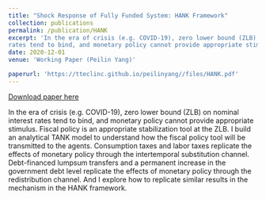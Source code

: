 ```yaml
---
title: "Shock Response of Fully Funded System: HANK Framework"
collection: publications
permalink: /publication/HANK
excerpt: 'In the era of crisis (e.g. COVID-19), zero lower bound (ZLB) on nominal interest
rates tend to bind, and monetary policy cannot provide appropriate stimulus. Fiscal policy is an appropriate stabilization tool at the ZLB. I build an analytical TANK model to understand how the fiscal policy tool will be transmitted to the agents. Consumption taxes and labor taxes replicate the effects of monetary policy through the intertemporal substitution channel. Debt-financed lumpsum transfers and a permanent increase in the government debt level replicate the effects of monetary policy through the redistribution channel. And I explore how to replicate similar results in the mechanism in the HANK framework.'
date: 2020-12-01
venue: 'Working Paper (Peilin Yang)'

paperurl: 'https://tteclinc.github.io/peilinyang//files/HANK.pdf'
---
```


[Download paper here](https://tteclinc.github.io/peilinyang//files/HANK.pdf)

In the era of crisis (e.g. COVID-19), zero lower bound (ZLB) on nominal interest
rates tend to bind, and monetary policy cannot provide appropriate stimulus. Fiscal policy is an appropriate stabilization tool at the ZLB. I build an analytical TANK model to understand how the fiscal policy tool will be transmitted to the agents. Consumption taxes and labor taxes replicate the effects of monetary policy through the intertemporal substitution channel. Debt-financed lumpsum transfers and a permanent increase in the government debt level replicate the effects of monetary policy through the redistribution channel. And I explore how to replicate similar results in the mechanism in the HANK framework.
